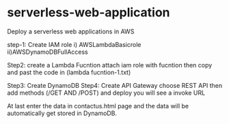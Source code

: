 # serverless-web-application
Deploy a serverless web applications in AWS

step-1: Create IAM role 
i) AWSLambdaBasicrole
ii)AWSDynamoDBFullAccess

Step2: create a Lambda Fucntion 
attach iam role with fucntion
then copy and past the code in (lambda fucntion-1.txt)

Step3: Create DynamoDB 
Step4: Create API Gateway 
choose REST API
then add methods (/GET AND /POST) and deploy
you will see a invoke URL 

At last enter the data in contactus.html page and the data will be automatically get stored in DynamoDB.

